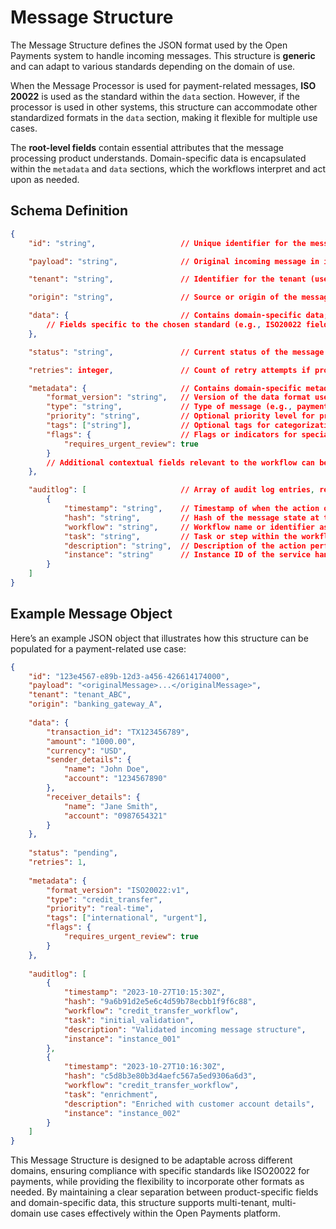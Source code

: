 # Message Structure

The Message Structure defines the JSON format used by the Open Payments system to handle incoming messages. This structure is **generic** and can adapt to various standards depending on the domain of use.

When the Message Processor is used for payment-related messages, **ISO 20022** is used as the standard within the `data` section. However, if the processor is used in other systems, this structure can accommodate other standardized formats in the `data` section, making it flexible for multiple use cases.

The **root-level fields** contain essential attributes that the message processing product understands. Domain-specific data is encapsulated within the `metadata` and `data` sections, which the workflows interpret and act upon as needed.

## Schema Definition

```json
{
    "id": "string",                   // Unique identifier for the message, generated by the message processing system.

    "payload": "string",              // Original incoming message in its raw form; kept unaltered for reference and traceability.

    "tenant": "string",               // Identifier for the tenant (useful in multi-tenant setups for isolating data).

    "origin": "string",               // Source or origin of the message (e.g., system/channel name).

    "data": {                         // Contains domain-specific data; ISO20022-compliant for payments, or another standard as applicable.
        // Fields specific to the chosen standard (e.g., ISO20022 fields for payments, or other standard-compliant fields for different domains).
    },

    "status": "string",               // Current status of the message in the processing pipeline (e.g., "pending", "processed", "failed").

    "retries": integer,               // Count of retry attempts if processing encountered an error.

    "metadata": {                     // Contains domain-specific metadata and contextual information.
        "format_version": "string",   // Version of the data format used in the `data` object (e.g., "ISO20022:v1").
        "type": "string",             // Type of message (e.g., payment type, transaction category), understood by the workflow.
        "priority": "string",         // Optional priority level for processing (e.g., "real-time", "queued", "scheduled").
        "tags": ["string"],           // Optional tags for categorization (e.g., ["international", "urgent"]).
        "flags": {                    // Flags or indicators for special handling, as per domain needs.
            "requires_urgent_review": true
        }
        // Additional contextual fields relevant to the workflow can be added here.
    },

    "auditlog": [                     // Array of audit log entries, recording each action taken on the message.
        {
            "timestamp": "string",    // Timestamp of when the action occurred.
            "hash": "string",         // Hash of the message state at this step, for integrity verification.
            "workflow": "string",     // Workflow name or identifier associated with this action.
            "task": "string",         // Task or step within the workflow (e.g., "enrichment", "validation").
            "description": "string",  // Description of the action performed at this step.
            "instance": "string"      // Instance ID of the service handling this action (useful in distributed environments).
        } 
    ]
}
```

## Example Message Object

Here’s an example JSON object that illustrates how this structure can be populated for a payment-related use case:

```json
{
    "id": "123e4567-e89b-12d3-a456-426614174000",
    "payload": "<originalMessage>...</originalMessage>",
    "tenant": "tenant_ABC",
    "origin": "banking_gateway_A",
    
    "data": {
        "transaction_id": "TX123456789",
        "amount": "1000.00",
        "currency": "USD",
        "sender_details": {
            "name": "John Doe",
            "account": "1234567890"
        },
        "receiver_details": {
            "name": "Jane Smith",
            "account": "0987654321"
        }
    },
    
    "status": "pending",
    "retries": 1,
    
    "metadata": {
        "format_version": "ISO20022:v1",
        "type": "credit_transfer",
        "priority": "real-time",
        "tags": ["international", "urgent"],
        "flags": {
            "requires_urgent_review": true
        }
    },
    
    "auditlog": [
        {
            "timestamp": "2023-10-27T10:15:30Z",
            "hash": "9a6b91d2e5e6c4d59b78ecbb1f9f6c88",
            "workflow": "credit_transfer_workflow",
            "task": "initial_validation",
            "description": "Validated incoming message structure",
            "instance": "instance_001"
        },
        {
            "timestamp": "2023-10-27T10:16:30Z",
            "hash": "c5d8b3e80b3d4aefc567a5ed9306a6d3",
            "workflow": "credit_transfer_workflow",
            "task": "enrichment",
            "description": "Enriched with customer account details",
            "instance": "instance_002"
        }
    ]
}
```

This Message Structure is designed to be adaptable across different domains, ensuring compliance with specific standards like ISO20022 for payments, while providing the flexibility to incorporate other formats as needed. By maintaining a clear separation between product-specific fields and domain-specific data, this structure supports multi-tenant, multi-domain use cases effectively within the Open Payments platform.